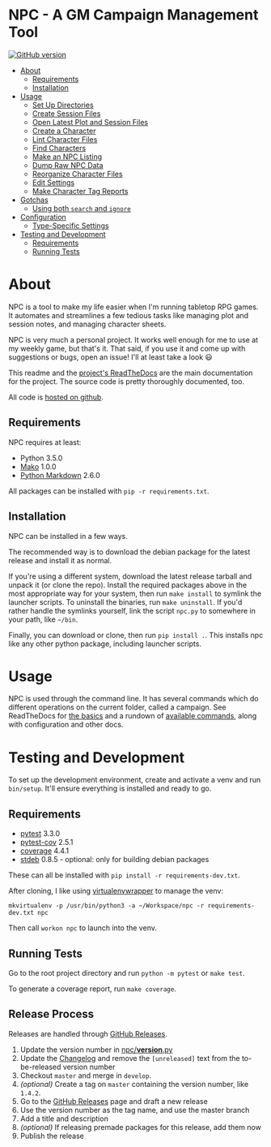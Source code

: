 # NPC - A GM Campaign Management Tool

[![GitHub version](https://badge.fury.io/gh/aurule%2Fnpc.svg)](https://badge.fury.io/gh/aurule%2Fnpc)

<!-- MarkdownTOC autolink="true" bracket="round" depth=2 -->

- [About](#about)
    - [Requirements](#requirements)
    - [Installation](#installation)
- [Usage](#usage)
    - [Set Up Directories](#set-up-directories)
    - [Create Session Files](#create-session-files)
    - [Open Latest Plot and Session Files](#open-latest-plot-and-session-files)
    - [Create a Character](#create-a-character)
    - [Lint Character Files](#lint-character-files)
    - [Find Characters](#find-characters)
    - [Make an NPC Listing](#make-an-npc-listing)
    - [Dump Raw NPC Data](#dump-raw-npc-data)
    - [Reorganize Character Files](#reorganize-character-files)
    - [Edit Settings](#edit-settings)
    - [Make Character Tag Reports](#make-character-tag-reports)
- [Gotchas](#gotchas)
    - [Using both `search` and `ignore`](#using-both-search-and-ignore)
- [Configuration](#configuration)
    - [Type-Specific Settings](#type-specific-settings)
- [Testing and Development](#testing-and-development)
    - [Requirements](#requirements-1)
    - [Running Tests](#running-tests)

<!-- /MarkdownTOC -->

# About

NPC is a tool to make my life easier when I'm running tabletop RPG games. It automates and streamlines a few tedious tasks like managing plot and session notes, and managing character sheets. 

NPC is very much a personal project. It works well enough for me to use at my weekly game, but that's it. That said, if you use it and come up with suggestions or bugs, open an issue! I'll at least take a look :smiley:

This readme and the [project's ReadTheDocs](https://npc.readthedocs.io/) are the main documentation for the project. The source code is pretty thoroughly documented, too.

All code is [hosted on github](https://github.com/aurule/npc).

## Requirements

NPC requires at least:

* Python 3.5.0
* [Mako](http://www.makotemplates.org/) 1.0.0
* [Python Markdown](http://pythonhosted.org/Markdown/index.html) 2.6.0

All packages can be installed with `pip -r requirements.txt`.

## Installation

NPC can be installed in a few ways.

The recommended way is to download the debian package for the latest release and install it as normal.

If you're using a different system, download the latest release tarball and unpack it (or clone the repo). Install the required packages above in the most appropriate way for your system, then run `make install` to symlink the launcher scripts. To uninstall the binaries, run `make uninstall`. If you'd rather handle the symlinks yourself, link the script `npc.py` to somewhere in your path, like `~/bin`.

Finally, you can download or clone, then run `pip install .`. This installs npc like any other python package, including launcher scripts.

# Usage

NPC is used through the command line. It has several commands which do different operations on the current folder, called a campaign. See ReadTheDocs for [the basics](https://npc.readthedocs.io/en/latest/invocation.html) and a rundown of [available commands](https://npc.readthedocs.io/en/latest/commands.html), along with configuration and other docs.

# Testing and Development

To set up the development environment, create and activate a venv and run `bin/setup`. It'll ensure everything is installed and ready to go.

## Requirements

* [pytest](http://doc.pytest.org/en/latest/) 3.3.0
* [pytest-cov](https://pypi.python.org/pypi/pytest-cov) 2.5.1
* [coverage](https://coverage.readthedocs.io/en/coverage-4.4.1/) 4.4.1
* [stdeb](https://pypi.python.org/pypi/stdeb) 0.8.5 - optional: only for building debian packages

These can all be installed with `pip install -r requirements-dev.txt`.

After cloning, I like using [virtualenvwrapper](https://virtualenvwrapper.readthedocs.io/en/latest/) to manage the venv:

`mkvirtualenv -p /usr/bin/python3 -a ~/Workspace/npc -r requirements-dev.txt npc`

Then call `workon npc` to launch into the venv.

## Running Tests

Go to the root project directory and run `python -m pytest` or `make test`.

To generate a coverage report, run `make coverage`.

## Release Process

Releases are handled through [GitHub Releases](https://github.com/aurule/npc/releases).

1. Update the version number in [npc/__version__.py](https://github.com/aurule/npc/blob/develop/npc/__version__.py)
2. Update the [Changelog](https://github.com/aurule/npc/blob/develop/CHANGELOG.md) and remove the `[unreleased]` text from the to-be-released version number
3. Checkout `master` and merge in `develop`.
4. *(optional)* Create a tag on `master` containing the version number, like `1.4.2`.
5. Go to the [GitHub Releases](https://github.com/aurule/npc/releases) page and draft a new release
6. Use the version number as the tag name, and use the master branch
7. Add a title and description
8. *(optional)* If releasing premade packages for this release, add them now
9. Publish the release
